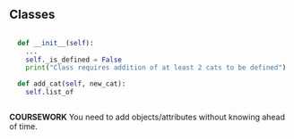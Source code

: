 


## Classes

```python

  def __init__(self):
    ...
    self._is_defined = False
    print("Class requires addition of at least 2 cats to be defined")

  def add_cat(self, new_cat):
    self.list_of



```

**COURSEWORK**
You need to add objects/attributes without knowing ahead of time.